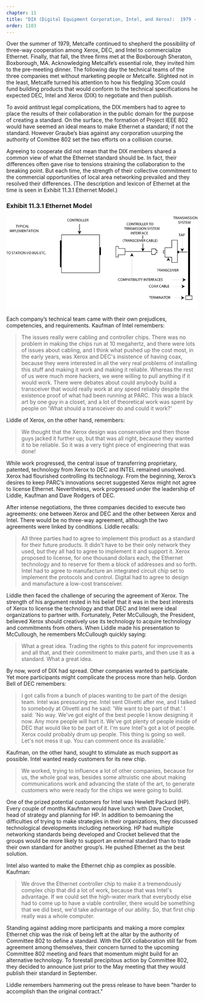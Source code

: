 ```yaml
---
chapter: 11
title: "DIX (Digital Equipment Corporation, Intel, and Xerox):  1979 - 1980"
order: 1103
---
```


Over the summer of 1979, Metcalfe continued to shepherd the possibility of three-way cooperation among Xerox, DEC, and Intel to commercialize Ethernet. Finally, that fall, the three firms met at the Boxborough Sheraton, Boxborough, MA. Acknowledging Metcalfe’s essential role, they invited him to the pre-meeting dinner. The following day the technical teams of the three companies met without marketing people or Metcalfe. Slighted not in the least, Metcalfe turned his attention to how his fledgling 3Com could fund building products that would conform to the technical specifications he expected DEC, Intel and Xerox (DIX) to negotiate and then publish.

To avoid antitrust legal complications, the DIX members had to agree to place the results of their collaboration in the public domain for the purpose of creating a standard. On the surface, the formation of Project IEEE 802 would have seemed an ideal means to make Ethernet a standard; if not the standard. However Graube’s bias against any corporation usurping the authority of Comittee 802 set the two efforts on a collision course.

Agreeing to cooperate did not mean that the DIX members shared a common view of what the Ethernet standard should be. In fact, their differences often gave rise to tensions straining the collaboration to the breaking point. But each time, the strength of their collective commitment to the commercial opportunities of local area networking prevailed and they resolved their differences. (The description and lexicon of Ethernet at the time is seen in Exhibit 11.3.1 Ethernet Model.)

### Exhibit 11.3.1 Ethernet Model

![diagram of Ethernet Model](/assets/img/ex-11.3.1_Ethernet_Model.jpg "diagram of Ethernet Model")


Each company’s technical team came with their own prejudices, competencies, and requirements. Kaufman of Intel remembers:

>The issues really were cabling and controller chips. There was no problem in making the chips run at 10 megahertz, and there were lots of issues about cabling, and I think what pushed up the cost most, in the early years, was Xerox and DEC's insistence of having coax, because they were interested in all the very real problems of installing this stuff and making it work and making it reliable. Whereas the rest of us were much more hackers, we were willing to pull anything if it would work. There were debates about could anybody build a transceiver that would really work at any speed reliably despite the existence proof of what had been running at PARC. This was a black art by one guy in a closet, and a lot of theoretical work was spent by people on 'What should a transceiver do and could it work?'

Liddle of Xerox, on the other hand, remembers:

>We thought that the Xerox design was conservative and then those guys jacked it further up, but that was all right, because they wanted it to be reliable. So it was a very tight piece of engineering that was done!

While work progressed, the central issue of transferring proprietary, patented, technology from Xerox to DEC and INTEL remained unsolved. Xerox had flourished controlling its technology. From the beginning, Xerox’s desires to keep PARC’s innovations secret suggested Xerox might not agree to license Ethernet. Nevertheless, work progressed under the leadership of Liddle, Kaufman and Dave Rodgers of DEC.

After intense negotiations, the three companies decided to execute two agreements: one between Xerox and DEC and the other between Xerox and Intel. There would be no three-way agreement, although the two agreements were linked by conditions. Liddle recalls:

>All three parties had to agree to implement this product as a standard for their future products. It didn't have to be their only network they used, but they all had to agree to implement it and support it. Xerox proposed to license, for one thousand dollars each, the Ethernet technology and to reserve for them a block of addresses and so forth. Intel had to agree to manufacture an integrated circuit chip set to implement the protocols and control. Digital had to agree to design and manufacture a low-cost transceiver.

Liddle then faced the challenge of securing the agreement of Xerox. The strength of his argument rested in his belief that it was in the best interests of Xerox to license the technology and that DEC and Intel were ideal organizations to partner with. Fortunately, Peter McCullough, the President, believed Xerox should creatively use its technology to acquire technology and commitments from others. When Liddle made his presentation to McCullough, he remembers McCullough quickly saying:

>What a great idea. Trading the rights to this patent for improvements and all that, and their commitment to make parts, and then use it as a standard. What a great idea.

By now, word of DIX had spread. Other companies wanted to participate. Yet more participants might complicate the process more than help. Gordon Bell of DEC remembers:

>I got calls from a bunch of places wanting to be part of the design team. Intel was pressuring me. Intel sent Olivetti after me, and I talked to somebody at Olivetti and he said: 'We want to be part of that.' I said: 'No way. We've got eight of the best people I know designing it now. Any more people will hurt it. We've got plenty of people inside of DEC that would like to be part of it. I'm sure Intel's got a lot of people. Xerox could probably drum up people. This thing is going so well. Let's not mess it up. You can comment once its available.'

Kaufman, on the other hand, sought to stimulate as much support as possible. Intel wanted ready customers for its new chip.

>We worked, trying to influence a lot of other companies, because for us, the whole goal was, besides some altruistic one about making communications work and advancing the state of the art, to generate customers who were ready for the chips we were going to build.

One of the prized potential customers for Intel was Hewlett Packard (HP). Every couple of months Kaufman would have lunch with Dave Crocket, head of strategy and planning for HP. In addition to bemoaning the difficulties of trying to make strategies in their organizations, they discussed technological developments including networking. HP had multiple networking standards being developed and Crocket believed that the groups would be more likely to support an external standard than to trade their own standard for another group’s. He pushed Ethernet as the best solution.

Intel also wanted to make the Ethernet chip as complex as possible. Kaufman:

>We drove the Ethernet controller chip to make it a tremendously complex chip that did a lot of work, because that was Intel's advantage. If we could set the high-water mark that everybody else had to come up to have a viable controller, there would be something that we did best, we'd take advantage of our ability. So, that first chip really was a whole computer.

Standing against adding more participants and making a more complex Ethernet chip was the risk of being left at the altar by the authority of Committee 802 to define a standard. With the DIX collaboration still far from agreement among themselves, their concern turned to the upcoming Committee 802 meeting and fears that momentum might build for an alternative technology. To forestall precipitous action by Committee 802, they decided to announce just prior to the May meeting that they would publish their standard in September.

Liddle remembers hammering out the press release to have been "harder to accomplish than the original contract."
